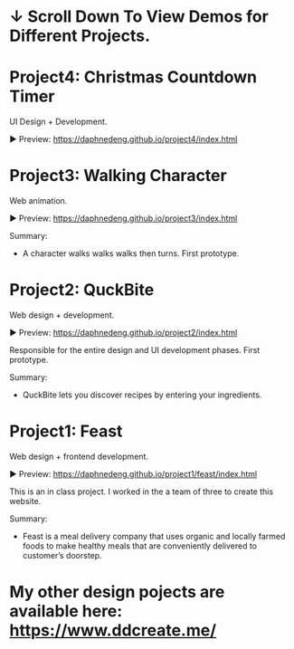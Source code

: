 # ↓ Scroll Down To View Demos for Different Projects.

# Project4: Christmas Countdown Timer
UI Design + Development.

► Preview: https://daphnedeng.github.io/project4/index.html

# Project3: Walking Character
Web animation.

► Preview: https://daphnedeng.github.io/project3/index.html

Summary:
- A character walks walks walks then turns. First prototype.

# Project2: QuckBite
Web design + development.

► Preview: https://daphnedeng.github.io/project2/index.html

Responsible for the entire design and UI development phases. 
First prototype.

Summary:
- QuckBite lets you discover recipes by entering your ingredients. 

# Project1: Feast
Web design + frontend development.

► Preview: https://daphnedeng.github.io/project1/feast/index.html

This is an in class project. I worked in the a team of three to create this website. 

Summary: 
- Feast is a meal delivery company that uses organic and locally farmed foods to make healthy meals that are conveniently delivered to customer’s doorstep.
 
# My other design pojects are available here: https://www.ddcreate.me/
